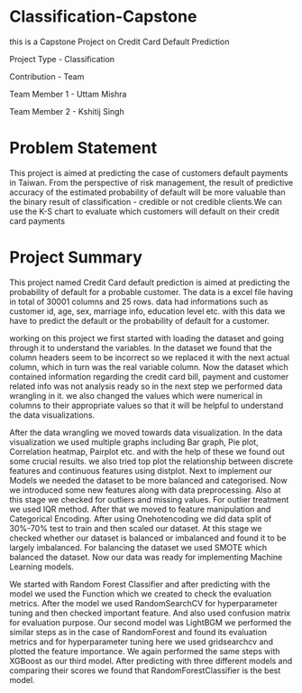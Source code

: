 # Classification-Capstone
this is a Capstone Project on Credit Card Default Prediction

Project Type - Classification

Contribution - Team

Team Member 1 - Uttam Mishra

Team Member 2 - Kshitij Singh

# Problem Statement

This project is aimed at predicting the case of customers default payments in Taiwan. From the perspective of risk management, the result of predictive accuracy of the estimated probability of default will be more valuable than the binary result of classification - credible or not credible clients.We can use the K-S chart to evaluate which customers will default on their credit card payments

# Project Summary
This project named Credit Card default prediction is aimed at predicting the probability of default for a probable customer. The data is a excel file having in total of 30001 columns and 25 rows. data had informations such as customer id, age, sex, marriage info, education level etc. with this data we have to predict the default or the probability of default for a customer.

working on this project we first started with loading the dataset and going through it to understand the variables. In the dataset we found that the column headers seem to be incorrect so we replaced it with the next actual column, which in turn was the real variable column. Now the dataset which contained information regarding the credit card bill, payment and customer related info was not analysis ready so in the next step we performed data wrangling in it. we also changed the values which were numerical in columns to their appropriate values so that it will be helpful to understand the data visualizations.

After the data wrangling we moved towards data visualization. In the data visualization we used multiple graphs including Bar graph, Pie plot, Correlation heatmap, Pairplot etc. and with the help of these we found out some crucial results. we also tried top plot the relationship between discrete features and continuous features using distplot. Next to implement our Models we needed the dataset to be more balanced and categorised. Now we introduced some new features along with data preprocessing. Also at this stage we checked for outliers and missing values. For outlier treatment we used IQR method. After that we moved to feature manipulation and Categorical Encoding. After using Onehotencoding we did data split of 30%-70% test to train and then scaled our dataset. At this stage we checked whether our dataset is balanced or imbalanced and found it to be largely imbalanced. For balancing the dataset we used SMOTE which balanced the dataset. Now our data was ready for implementing Machine Learning models.

We started with Random Forest Classifier and after predicting with the model we used the Function which we created to check the evaluation metrics. After the model we used RandomSearchCV for hyperparameter tuning and then checked important feature. And also used confusion matrix for evaluation purpose. Our second model was LightBGM we performed the similar steps as in the case of RandomForest and found its evaluation metrics and for hyperparameter tuning here we used gridsearchcv and plotted the feature importance. We again performed the same steps with XGBoost as our third model. After predicting with three different models and comparing their scores we found that RandomForestClassifier is the best model.
